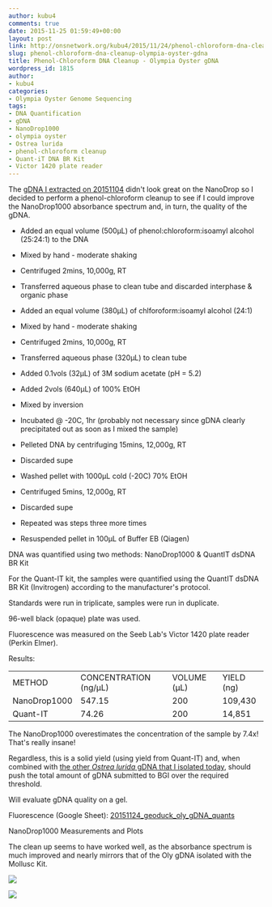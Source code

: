 ```yaml
---
author: kubu4
comments: true
date: 2015-11-25 01:59:49+00:00
layout: post
link: http://onsnetwork.org/kubu4/2015/11/24/phenol-chloroform-dna-cleanup-olympia-oyster-gdna/
slug: phenol-chloroform-dna-cleanup-olympia-oyster-gdna
title: Phenol-Chloroform DNA Cleanup - Olympia Oyster gDNA
wordpress_id: 1815
author:
- kubu4
categories:
- Olympia Oyster Genome Sequencing
tags:
- DNA Quantification
- gDNA
- NanoDrop1000
- olympia oyster
- Ostrea lurida
- phenol-chloroform cleanup
- Quant-iT DNA BR Kit
- Victor 1420 plate reader
---
```


The [gDNA I extracted on 20151104](http://onsnetwork.org/kubu4/2015/11/04/dna-quantification-quality-assessment-geoduck-oly-gdna/) didn't look great on the NanoDrop so I decided to perform a phenol-chloroform cleanup to see if I could improve the NanoDrop1000 absorbance spectrum and, in turn, the quality of the gDNA.




    
  * Added an equal volume (500μL) of phenol:chloroform:isoamyl alcohol (25:24:1) to the DNA

    
  * Mixed by hand - moderate shaking

    
  * Centrifuged 2mins, 10,000g, RT

    
  * Transferred aqueous phase to clean tube and discarded interphase & organic phase

    
  * Added an equal volume (380μL) of chlforoform:isoamyl alcohol (24:1)

    
  * Mixed by hand - moderate shaking

    
  * Centrifuged 2mins, 10,000g, RT

    
  * Transferred aqueous phase (320μL) to clean tube

    
  * Added 0.1vols (32μL) of 3M sodium acetate (pH = 5.2)

    
  * Added 2vols (640μL) of 100% EtOH

    
  * Mixed by inversion

    
  * Incubated @ -20C, 1hr (probably not necessary since gDNA clearly precipitated out as soon as I mixed the sample)

    
  * Pelleted DNA by centrifuging 15mins, 12,000g, RT

    
  * Discarded supe

    
  * Washed pellet with 1000μL cold (-20C) 70% EtOH

    
  * Centrifuged 5mins, 12,000g, RT

    
  * Discarded supe

    
  * Repeated was steps three more times

    
  * Resuspended pellet in 100μL of Buffer EB (Qiagen)



DNA was quantified using two methods: NanoDrop1000 & QuantIT dsDNA BR Kit

For the Quant-IT kit, the samples were quantified using the QuantIT dsDNA BR Kit (Invitrogen) according to the manufacturer's protocol.

Standards were run in triplicate, samples were run in duplicate.

96-well black (opaque) plate was used.

Fluorescence was measured on the Seeb Lab's Victor 1420 plate reader (Perkin Elmer).

Results:



<table >
<tbody >
<tr >

<td >METHOD
</td>

<td >CONCENTRATION (ng/μL)
</td>

<td >VOLUME (μL)
</td>

<td >YIELD (ng)
</td>
</tr>
<tr >

<td >NanoDrop1000
</td>

<td >547.15
</td>

<td >200
</td>

<td >109,430
</td>
</tr>
<tr >

<td >Quant-IT
</td>

<td >74.26
</td>

<td >200
</td>

<td >14,851
</td>
</tr>
</tbody>
</table>



The NanoDrop1000 overestimates the concentration of the sample by 7.4x! That's really insane!

Regardless, this is a solid yield (using yield from Quant-IT) and, when combined with [the other _Ostrea lurida_ gDNA that I isolated today](http://onsnetwork.org/kubu4/2015/11/24/dna-isolation-olympia-oyster-outer-mantle-gdna/), should push the total amount of gDNA submitted to BGI over the required threshold.

Will evaluate gDNA quality on a gel.

Fluorescence (Google Sheet): [20151124_geoduck_oly_gDNA_quants](https://docs.google.com/spreadsheets/d/167If9r5fDNJb6xenUo-bKy52794_O1LgN1twKAOmElw/edit?usp=sharing)



NanoDrop1000 Measurements and Plots

The clean up seems to have worked well, as the absorbance spectrum is much improved and nearly mirrors that of the Oly gDNA isolated with the Mollusc Kit.

[![](http://eagle.fish.washington.edu/Arabidopsis/20151124_gDNA_geoduck_oly_ODs.JPG)](http://eagle.fish.washington.edu/Arabidopsis/20151124_gDNA_geoduck_oly_ODs.JPG)

[![](http://eagle.fish.washington.edu/Arabidopsis/20151124_gDNA_geoduck_oly_plots.JPG)](http://eagle.fish.washington.edu/Arabidopsis/20151124_gDNA_geoduck_oly_plots.JPG)
